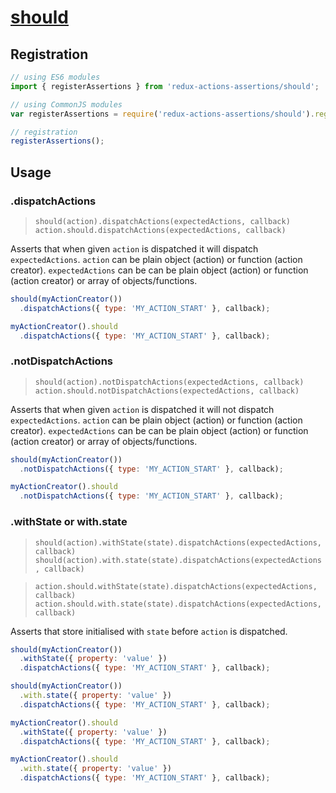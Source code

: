 # [should](https://github.com/shouldjs/should.js)

## Registration

```js
// using ES6 modules
import { registerAssertions } from 'redux-actions-assertions/should';

// using CommonJS modules
var registerAssertions = require('redux-actions-assertions/should').registerAssertions;

// registration
registerAssertions();
```

## Usage

### .dispatchActions

> `should(action).dispatchActions(expectedActions, callback)`
> `action.should.dispatchActions(expectedActions, callback)`

Asserts that when given `action` is dispatched it will dispatch `expectedActions`. `action` can be plain object (action) or function (action creator). `expectedActions` can be can be plain object (action) or function (action creator) or array of objects/functions.

```js
should(myActionCreator())
  .dispatchActions({ type: 'MY_ACTION_START' }, callback);

myActionCreator().should
  .dispatchActions({ type: 'MY_ACTION_START' }, callback);
```


### .notDispatchActions

> `should(action).notDispatchActions(expectedActions, callback)`
> `action.should.notDispatchActions(expectedActions, callback)`

Asserts that when given `action` is dispatched it will not dispatch `expectedActions`. `action` can be plain object (action) or function (action creator). `expectedActions` can be can be plain object (action) or function (action creator) or array of objects/functions.

```js
should(myActionCreator())
  .notDispatchActions({ type: 'MY_ACTION_START' }, callback);

myActionCreator().should
  .notDispatchActions({ type: 'MY_ACTION_START' }, callback);
```

### .withState or with.state

> `should(action).withState(state).dispatchActions(expectedActions, callback)`
> `should(action).with.state(state).dispatchActions(expectedActions, callback)`

> `action.should.withState(state).dispatchActions(expectedActions, callback)`
> `action.should.with.state(state).dispatchActions(expectedActions, callback)`

Asserts that store initialised with `state` before `action` is dispatched.

```js
should(myActionCreator())
  .withState({ property: 'value' })
  .dispatchActions({ type: 'MY_ACTION_START' }, callback);

should(myActionCreator())
  .with.state({ property: 'value' })
  .dispatchActions({ type: 'MY_ACTION_START' }, callback);

myActionCreator().should
  .withState({ property: 'value' })
  .dispatchActions({ type: 'MY_ACTION_START' }, callback);

myActionCreator().should
  .with.state({ property: 'value' })
  .dispatchActions({ type: 'MY_ACTION_START' }, callback);
```
